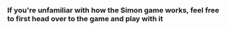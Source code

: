 <h3>If you're unfamiliar with how the Simon game works, feel free to first head over to the game and play with it </h3>

